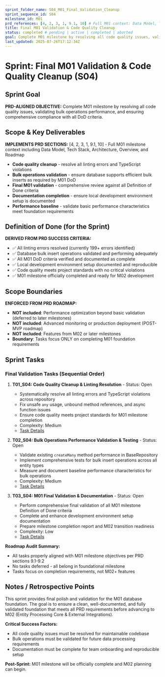 ```yaml
---
sprint_folder_name: S04_M01_Final_Validation_Cleanup
sprint_sequence_id: S04
milestone_id: M01
prd_references: [4, 2, 3, 1, 9.1, 10] # Full M01 context: Data Model, Tech Stack, Architecture, Overview, Roadmap
title: Final M01 Validation & Code Quality Cleanup
status: completed # pending | active | completed | aborted
goal: Complete M01 milestone by resolving all code quality issues, validating bulk operations performance, and ensuring comprehensive compliance with all DoD criteria.
last_updated: 2025-07-26T17:12:34Z
---
```


# Sprint: Final M01 Validation & Code Quality Cleanup (S04)

## Sprint Goal

**PRD-ALIGNED OBJECTIVE:** Complete M01 milestone by resolving all code quality issues, validating bulk operations performance, and ensuring comprehensive compliance with all DoD criteria.

## Scope & Key Deliverables

**IMPLEMENTS PRD SECTIONS:** [4, 2, 3, 1, 9.1, 10] - Full M01 milestone context including Data Model, Tech Stack, Architecture, Overview, and Roadmap

- **Code quality cleanup** - resolve all linting errors and TypeScript violations
- **Bulk operations validation** - ensure database supports efficient bulk inserts as required by M01 DoD
- **Final M01 validation** - comprehensive review against all Definition of Done criteria
- **Documentation completion** - ensure local development environment setup is documented
- **Performance baseline** - validate basic performance characteristics meet foundation requirements

## Definition of Done (for the Sprint)

**DERIVED FROM PRD SUCCESS CRITERIA:**

- ✅ All linting errors resolved (currently 199+ errors identified)
- ✅ Database bulk insert operations validated and performing adequately
- ✅ All M01 DoD criteria verified and documented as complete
- ✅ Local development environment setup documented and reproducible
- ✅ Code quality meets project standards with no critical violations
- ✅ M01 milestone officially completed and ready for M02 development

## Scope Boundaries

**ENFORCED FROM PRD ROADMAP:**

- **NOT included**: Performance optimization beyond basic validation (deferred to later milestones)
- **NOT included**: Advanced monitoring or production deployment (POST-MVP roadmap)
- **NOT included**: Features from M02 or later milestones
- **Boundary**: Tasks focus ONLY on completing M01 foundation requirements

## Sprint Tasks

### Final Validation Tasks (Sequential Order)

1. **T01_S04: Code Quality Cleanup & Linting Resolution** - Status: Open
   - Systematically resolve all linting errors and TypeScript violations across repository
   - Fix unsafe `any` usage, unbound method references, and async function issues
   - Ensure code quality meets project standards for M01 milestone completion
   - Complexity: Medium
   - [Task Details](./T01_S04_Code_Quality_Cleanup_Linting_Resolution.md)

2. **T02_S04: Bulk Operations Performance Validation & Testing** - Status: Open
   - Validate existing `createMany` method performance in BaseRepository
   - Implement comprehensive tests for bulk insert operations across all entity types
   - Measure and document baseline performance characteristics for bulk operations
   - Complexity: Medium
   - [Task Details](./T02_S04_Bulk_Operations_Performance_Validation_Testing.md)

3. **T03_S04: M01 Final Validation & Documentation** - Status: Open
   - Perform comprehensive final validation of all M01 milestone Definition of Done criteria
   - Complete and enhance development environment setup documentation
   - Prepare milestone completion report and M02 transition readiness
   - Complexity: Low
   - [Task Details](./T03_S04_M01_Final_Validation_Documentation.md)

**Roadmap Audit Summary:**
- All tasks properly aligned with M01 milestone objectives per PRD sections 9.1-9.2
- No tasks deferred - all belong in foundational milestone
- Tasks focus on completion requirements, not M02+ features

## Notes / Retrospective Points

This sprint provides final polish and validation for the M01 database foundation. The goal is to ensure a clean, well-documented, and fully validated foundation that meets all PRD requirements before advancing to M02 (Entity Processing Core & External Integrations).

**Critical Success Factors:**
- All code quality issues must be resolved for maintainable codebase
- Bulk operations must be validated for future data processing requirements
- Documentation must be complete for team onboarding and reproducible setup

**Post-Sprint:** M01 milestone will be officially complete and M02 planning can begin.